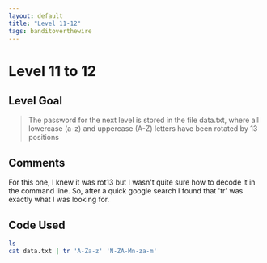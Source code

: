 ```yaml
---
layout: default
title: "Level 11-12"
tags: banditoverthewire
---
```


# Level 11 to 12

## Level Goal
> The password for the next level is stored in the file data.txt, where all lowercase (a-z) and uppercase (A-Z) letters have been rotated by 13 positions

## Comments
For this one, I knew it was rot13 but I wasn't quite sure how to decode it in the command line. So, after a quick google search I found that 'tr' was exactly what I was looking for.

Code Used
------
```bash
ls
cat data.txt | tr 'A-Za-z' 'N-ZA-Mn-za-m'
```
